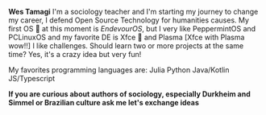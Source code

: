 **Wes Tamagi**
I'm a sociology teacher and I'm starting my journey to change my career, 
I defend Open Source Technology for humanities causes.
My first OS 🐧 at this moment is _EndevourOS_, but I very like PeppermintOS and PCLinuxOS and my favorite DE is Xfce 🐁 and Plasma
[Xfce with Plasma wow!!] 
I like challenges. Should learn two or more projects at the same time?   Yes, it's a crazy idea but very fun!

My favorites programming languages are:
Julia
Python
Java/Kotlin
JS/Typescript

**If you are curious about authors of sociology, especially Durkheim and Simmel or Brazilian culture ask me let's exchange ideas**
<!---
wes-tamagi/wes-tamagi is a ✨ special ✨ repository because its `README.md` (this file) appears on your GitHub profile.
You can click the Preview link to take a look at your changes.
--->
